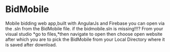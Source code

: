 # BidMobile
Mobile bidding web app,built with AngularJs and Firebase
you can open via the .sln from the BidMobile file.
if the bidmobile.sln is missing!!!?
From your visual studio *go to files,*then navigate to open then choose open website after which you are to pick the BidMobile from your Local Directory where it is saved after download.

